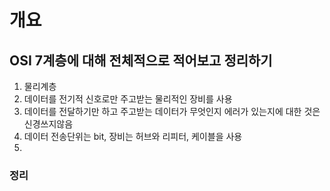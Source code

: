 # 개요

## OSI 7계층에 대해 전체적으로 적어보고 정리하기

1. 물리계층
2. 데이터를 전기적 신호로만 주고받는 물리적인 장비를 사용
3. 데이터를 전달하기만 하고 주고받는 데이터가 무엇인지 에러가 있는지에 대한 것은 신경쓰지않음
4. 데이터 전송단위는 bit, 장비는 허브와 리피터, 케이블을 사용
5.  

### 정리

